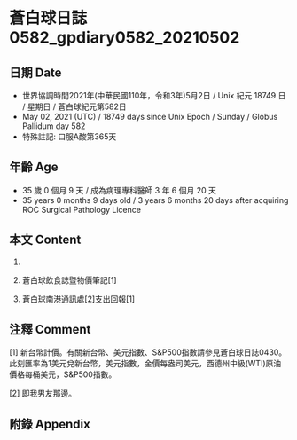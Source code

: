 [_metadata_:encoding]: - "utf-8"
[_metadata_:language]: - "zh-Hant-TW"
[_metadata_:fileformat]: - "markdown"
[_metadata_:MIME_type]: - "text/plain"
[_metadata_:markdown_version]: - "commonmark version 0.29"
[_metadata_:markdown_spec]: - "https://spec.commonmark.org/0.29/"

# 蒼白球日誌0582_gpdiary0582_20210502 #

## 日期 Date ##

* 世界協調時間2021年(中華民國110年，令和3年)5月2日 / Unix 紀元 18749 日 / 星期日 / 蒼白球紀元第582日
* May 02, 2021 (UTC) / 18749 days since Unix Epoch / Sunday / Globus Pallidum day 582
* 特殊註記: 口服A酸第365天

## 年齡 Age ##

* 35 歲 0 個月 9 天 / 成為病理專科醫師 3 年 6 個月 20 天
* 35 years 0 months 9 days old / 3 years 6 months 20 days after acquiring ROC Surgical Pathology Licence

## 本文 Content ##

1. 

    
2. 蒼白球飲食誌暨物價筆記[1]

    
3. 蒼白球南港通訊處[2]支出回報[1]

    

## 注釋 Comment ##

[1] 新台幣計價。有關新台幣、美元指數、S&P500指數請參見蒼白球日誌0430。此刻匯率為1美元兌新台幣，美元指數，金價每盎司美元，西德州中級(WTI)原油價格每桶美元，S&P500指數。


[2] 即我男友那邊。



## 附錄 Appendix ##

